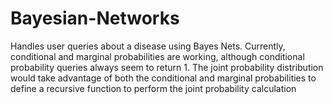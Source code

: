 Bayesian-Networks
=================

Handles user queries about a disease using Bayes Nets. Currently, conditional
and marginal probabilities are working, although conditional probability 
queries always seem to return 1. The joint probability distribution would
take advantage of both the conditional and marginal probabilities to define
a recursive function to perform the joint probability calculation